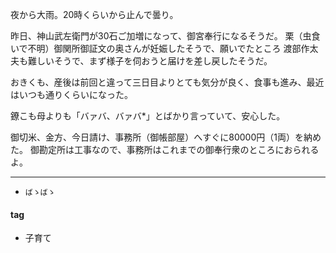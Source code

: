 夜から大雨。20時くらいから止んで曇り。

昨日、神山武左衛門が30石ご加増になって、御宮奉行になるそうだ。
栗（虫食いで不明）御関所御証文の奥さんが妊娠したそうで、願いでたところ
渡部作太夫も難しいそうで、まず様子を伺おうと届けを差し戻したそうだ。

おきくも、産後は前回と違って三日目よりとても気分が良く、食事も進み、最近はいつも通りくらいになった。

鐐こも母よりも「バァバ、バァバ*」とばかり言っていて、安心した。

御切米、金方、今日請け、事務所（御帳部屋）へすぐに80000円（1両）を納めた。
御勘定所は工事なので、事務所はこれまでの御奉行衆のところにおられるよ。

***
* `ばゝばゝ`

#### tag
- 子育て
